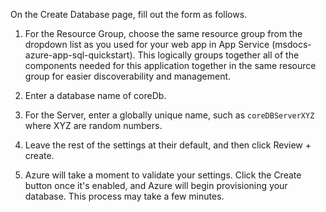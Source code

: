 On the Create Database page, fill out the form as follows.
1. For the Resource Group, choose the same resource group from the dropdown list as you used for your web app in App Service (msdocs-azure-app-sql-quickstart). This logically groups together all of the components needed for this application together in the same resource group for easier discoverability and management.

1. Enter a database name of coreDb.

1. For the Server, enter a globally unique name, such as `coreDBServerXYZ` where XYZ are random numbers.

1. Leave the rest of the settings at their default, and then click Review + create.

1. Azure will take a moment to validate your settings.  Click the Create button once it's enabled, and Azure will begin provisioning your database.  This process may take a few minutes.